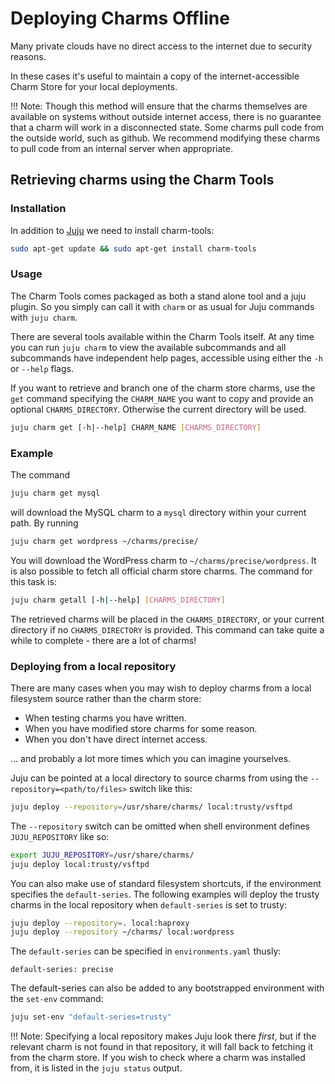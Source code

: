# Deploying Charms Offline

Many private clouds have no direct access to the internet due to security
reasons.

In these cases it's useful to maintain a copy of the internet-accessible
Charm Store for your local deployments.

!!! Note: 
    Though this method will ensure that the charms themselves are
    available on systems without outside internet access, there is no
    guarantee that a charm will work in a disconnected state. Some charms
    pull code from the outside world, such as github. We recommend modifying
    these charms to pull code from an internal server when appropriate.

## Retrieving charms using the Charm Tools

### Installation

In addition to [Juju](getting-started#installation) we need
to install charm-tools:

```bash
sudo apt-get update && sudo apt-get install charm-tools
```

### Usage

The Charm Tools comes packaged as both a stand alone tool and a juju plugin.
So you simply can call it with `charm` or as usual for Juju commands with
`juju charm`.

There are several tools available within the Charm Tools itself. At any time
you can run `juju charm` to view the available subcommands and all subcommands
have independent help pages, accessible using either the `-h` or `--help` flags.

If you want to retrieve and branch one of the charm store charms, use the `get`
command specifying the `CHARM_NAME` you want to copy and provide an optional
`CHARMS_DIRECTORY`. Otherwise the current directory will be used.

```bash
juju charm get [-h|--help] CHARM_NAME [CHARMS_DIRECTORY]
```

### Example

The command

```bash
juju charm get mysql
```

will download the MySQL charm to a `mysql` directory within your current path.
By running

```bash
juju charm get wordpress ~/charms/precise/
```

You will download the WordPress charm to `~/charms/precise/wordpress`. It is
also possible to fetch all official charm store charms. The command for this
task is:

```bash
juju charm getall [-h|--help] [CHARMS_DIRECTORY]
```

The retrieved charms will be placed in the `CHARMS_DIRECTORY`, or your current
directory if no `CHARMS_DIRECTORY` is provided. This command can take quite a
while to complete - there are a lot of charms!

### Deploying from a local repository

There are many cases when you may wish to deploy charms from a local filesystem
source rather than the charm store:

  - When testing charms you have written.
  - When you have modified store charms for some reason.
  - When you don't have direct internet access.

... and probably a lot more times which you can imagine yourselves.

Juju can be pointed at a local directory to source charms from using the
`--repository=<path/to/files>` switch like this:

```bash
juju deploy --repository=/usr/share/charms/ local:trusty/vsftpd
```

The `--repository` switch can be omitted when shell environment
defines `JUJU_REPOSITORY` like so:

```bash
export JUJU_REPOSITORY=/usr/share/charms/
juju deploy local:trusty/vsftpd
```

You can also make use of standard filesystem shortcuts, if the environment
specifies the `default-series`. The following examples will deploy the trusty
charms in the local repository when `default-series` is set to trusty:

```bash
juju deploy --repository=. local:haproxy
juju deploy --repository ~/charms/ local:wordpress
```

The `default-series` can be specified in `environments.yaml` thusly:

```no-highlight
default-series: precise
```

The default-series can also be added to any bootstrapped environment with
the `set-env` command:

```bash
juju set-env "default-series=trusty"
```

!!! Note: 
    Specifying a local repository makes Juju look there *first*, but if
    the relevant charm is not found in that repository, it will fall back to
    fetching it from the charm store. If you wish to check where a charm was
    installed from, it is listed in the `juju status` output.
